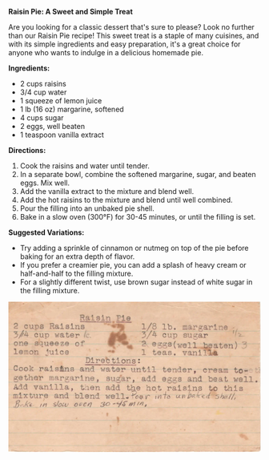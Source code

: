 **Raisin Pie: A Sweet and Simple Treat**

Are you looking for a classic dessert that's sure to please? Look no further than our Raisin Pie recipe! This sweet treat is a staple of many cuisines, and with its simple ingredients and easy preparation, it's a great choice for anyone who wants to indulge in a delicious homemade pie.

**Ingredients:**

* 2 cups raisins
* 3/4 cup water
* 1 squeeze of lemon juice
* 1 lb (16 oz) margarine, softened
* 4 cups sugar
* 2 eggs, well beaten
* 1 teaspoon vanilla extract

**Directions:**

1. Cook the raisins and water until tender.
2. In a separate bowl, combine the softened margarine, sugar, and beaten eggs. Mix well.
3. Add the vanilla extract to the mixture and blend well.
4. Add the hot raisins to the mixture and blend until well combined.
5. Pour the filling into an unbaked pie shell.
6. Bake in a slow oven (300°F) for 30-45 minutes, or until the filling is set.

**Suggested Variations:**

* Try adding a sprinkle of cinnamon or nutmeg on top of the pie before baking for an extra depth of flavor.
* If you prefer a creamier pie, you can add a splash of heavy cream or half-and-half to the filling mixture.
* For a slightly different twist, use brown sugar instead of white sugar in the filling mixture.



![Recipe scan 1](images/Raisin%20Pie-1.webp)